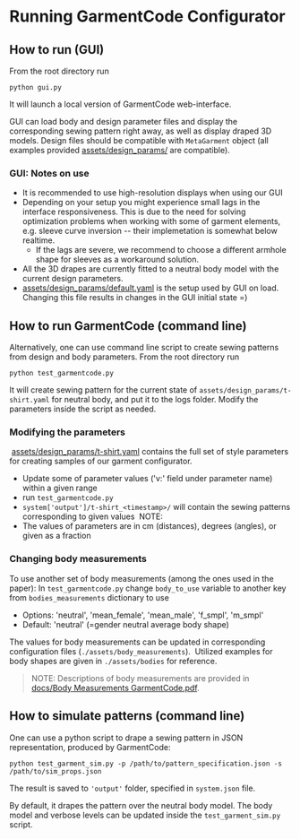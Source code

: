 # Running GarmentCode Configurator 

## How to run (GUI)

From the root directory run
```
python gui.py
```

It will launch a local version of GarmentCode web-interface. 

GUI can load body and design parameter files and display the corresponding sewing pattern right away, as well as display draped 3D models.
Design files should be compatible with `MetaGarment` object (all examples provided [assets/design_params/](../assets/design_params) are compatible).

### GUI: Notes on use

* It is recommended to use high-resolution displays when using our GUI 
* Depending on your setup you might experience small lags in the interface responsiveness. This is due to the need for solving optimization problems when working with some of garment elements, e.g. sleeve curve inversion -- their implemetation is somewhat below realtime. 
    * If the lags are severe, we recommend to choose a different armhole shape for sleeves as a workaround solution. 
* All the 3D drapes are currently fitted to a neutral body model with the current design parameters. 
* [assets/design_params/default.yaml](../assets/design_params/default.yaml)  is the setup used by GUI on load. Changing this file results in changes in the GUI initial state =)

## How to run GarmentCode (command line)

Alternatively, one can use command line script to create sewing patterns from design and body parameters. From the root directory run
```
python test_garmentcode.py
```

It will create sewing pattern for the current state of `assets/design_params/t-shirt.yaml` for neutral body, and put it to the logs folder. Modify the parameters inside the script as needed.


### Modifying the parameters
​
[assets/design_params/t-shirt.yaml](../assets/design_params/t-shirt.yaml) contains the full set of style parameters for creating samples of our garment configurator.
​
* Update some of parameter values ('v:' field under parameter name) within a given range 
* run `test_garmentcode.py` 
* `system['output']/t-shirt_<timestamp>/` will contain the sewing patterns corresponding to given values
​
NOTE:
* The values of parameters are in cm (distances), degrees (angles), or given as a fraction
​
### Changing body measurements

To use another set of body measurements (among the ones used in the paper): 
 In `test_garmentcode.py` change `body_to_use` variable to another key from `bodies_measurements` dictionary to use 
​
 * Options: 'neutral', 'mean_female', 'mean_male', 'f_smpl', 'm_smpl'
 * Default: 'neutral'  (=gender neutral average body shape)
​

The values for body measurements can be updated in corresponding configuration files (`./assets/body_measurements`). 
​
Utilized examples for body shapes are given in `./assets/bodies` for reference.

> NOTE: Descriptions of body measurements are provided in  [docs/Body Measurements GarmentCode.pdf](Body%20Measurements%20GarmentCode.pdf).


## How to simulate patterns (command line)

One can use a python script to drape a sewing pattern in JSON representation, produced by GarmentCode:  

```
python test_garment_sim.py -p /path/to/pattern_specification.json -s /path/to/sim_props.json
```

The result is saved to `'output'` folder, specified in `system.json` file.

By default, it drapes the pattern over the neutral body model. The body model and verbose levels can be updated inside the `test_garment_sim.py` script.



